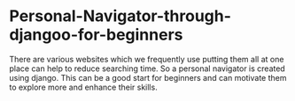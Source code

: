 # Personal-Navigator-through-djangoo-for-beginners
There are various websites which we frequently use putting them all at one place can help to reduce searching time. So a personal navigator is created using django. This can be a good start for beginners and can motivate them to explore more and enhance their skills.
